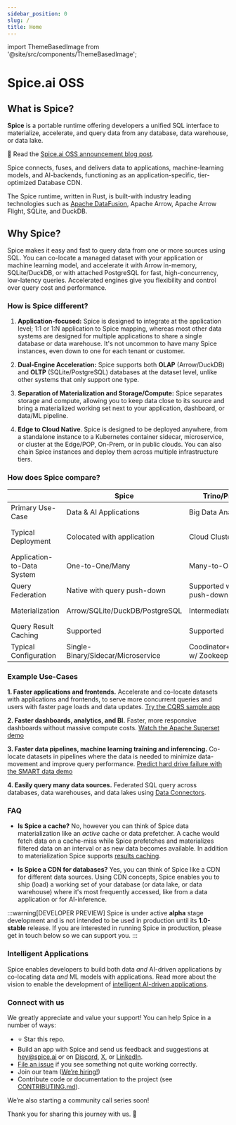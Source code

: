 ```yaml
---
sidebar_position: 0
slug: /
title: Home
---
```


import ThemeBasedImage from '@site/src/components/ThemeBasedImage';

# Spice.ai OSS

## What is Spice?

**Spice** is a portable runtime offering developers a unified SQL interface to materialize, accelerate, and query data from any database, data warehouse, or data lake.

📣 Read the [Spice.ai OSS announcement blog post](https://blog.spiceai.org/posts/2024/03/28/adding-spice-the-next-generation-of-spice.ai-oss/).

Spice connects, fuses, and delivers data to applications, machine-learning models, and AI-backends, functioning as an application-specific, tier-optimized Database CDN.

The Spice runtime, written in Rust, is built-with industry leading technologies such as [Apache DataFusion](https://datafusion.apache.org), Apache Arrow, Apache Arrow Flight, SQLite, and DuckDB.

<ThemeBasedImage width="600" alt="OGP" lightSrc="https://github.com/spiceai/spiceai/assets/80174/7d93ae32-d6d8-437b-88d3-d64fe089e4b7" darkSrc="https://github.com/spiceai/spiceai/assets/80174/7d93ae32-d6d8-437b-88d3-d64fe089e4b7" />

## Why Spice?

Spice makes it easy and fast to query data from one or more sources using SQL. You can co-locate a managed dataset with your application or machine learning model, and accelerate it with Arrow in-memory, SQLite/DuckDB, or with attached PostgreSQL for fast, high-concurrency, low-latency queries. Accelerated engines give you flexibility and control over query cost and performance.

<ThemeBasedImage width="800" alt="Before Spice" lightSrc="https://github.com/spiceai/spiceai/assets/80174/29e4421d-8942-4f2a-8397-e9d4fdeda36b" darkSrc="https://github.com/spiceai/spiceai/assets/80174/29e4421d-8942-4f2a-8397-e9d4fdeda36b" />

### How is Spice different?

1. **Application-focused:** Spice is designed to integrate at the application level; 1:1 or 1:N application to Spice mapping, whereas most other data systems are designed for multiple applications to share a single database or data warehouse. It's not uncommon to have many Spice instances, even down to one for each tenant or customer.

2. **Dual-Engine Acceleration:** Spice supports both **OLAP** (Arrow/DuckDB) and **OLTP** (SQLite/PostgreSQL) databases at the dataset level, unlike other systems that only support one type.

3. **Separation of Materialization and Storage/Compute:** Spice separates storage and compute, allowing you to keep data close to its source and bring a materialized working set next to your application, dashboard, or data/ML pipeline.

4. **Edge to Cloud Native**. Spice is designed to be deployed anywhere, from a standalone instance to a Kubernetes container sidecar, microservice, or cluster at the Edge/POP, On-Prem, or in public clouds. You can also chain Spice instances and deploy them across multiple infrastructure tiers.

### How does Spice compare?

|                            | Spice                              | Trino/Presto                     | Dremio                           | Clickhouse              |
| -------------------------- | ---------------------------------- | -------------------------------- | -------------------------------- | ----------------------- |
| Primary Use-Case           | Data & AI Applications             | Big Data Analytics               | Interative Analytics             | Real-Time Analytics     |
| Typical Deployment         | Colocated with application         | Cloud Cluster                    | Cloud Cluster                    | On-Prem/Cloud Cluster   |
| Application-to-Data System | One-to-One/Many                    | Many-to-One                      | Many-to-One                      | Many-to-One             |
| Query Federation           | Native with query push-down        | Supported with push-down         | Supported with limited push-down | Limited                 |
| Materialization            | Arrow/SQLite/DuckDB/PostgreSQL     | Intermediate Storage             | Reflections (Iceberg)            | Views & MergeTree       |
| Query Result Caching       | Supported                          | Supported                        | Supported                        | Supported               |
| Typical Configuration      | Single-Binary/Sidecar/Microservice | Coodinator+Executor w/ Zookeeper | Coodinator+Executor w/ Zookeeper | Clickhouse Keeper+Nodes |

### Example Use-Cases

**1. Faster applications and frontends.** Accelerate and co-locate datasets with applications and frontends, to serve more concurrent queries and users with faster page loads and data updates. [Try the CQRS sample app](https://github.com/spiceai/samples/tree/trunk/acceleration#local-materialization-and-acceleration-cqrs-sample)

**2. Faster dashboards, analytics, and BI.** Faster, more responsive dashboards without massive compute costs. [Watch the Apache Superset demo](https://github.com/spiceai/samples/blob/trunk/sales-bi/README.md)

**3. Faster data pipelines, machine learning training and inferencing.** Co-locate datasets in pipelines where the data is needed to minimize data-movement and improve query performance. [Predict hard drive failure with the SMART data demo](https://github.com/spiceai/demos/tree/trunk/smart-demo#spiceai-smart-demo)

**4. Easily query many data sources.** Federated SQL query across databases, data warehouses, and data lakes using [Data Connectors](/components/data-connectors).

### FAQ

- **Is Spice a cache?** No, however you can think of Spice data materialization like an _active_ cache or data prefetcher. A cache would fetch data on a cache-miss while Spice prefetches and materializes filtered data on an interval or as new data becomes available. In addition to materialization Spice supports [results caching](/features/caching).

- **Is Spice a CDN for databases?** Yes, you can think of Spice like a CDN for different data sources. Using CDN concepts, Spice enables you to ship (load) a working set of your database (or data lake, or data warehouse) where it's most frequently accessed, like from a data application or for AI-inference.

:::warning[DEVELOPER PREVIEW]
Spice is under active **alpha** stage development and is not intended to be used in production until its **1.0-stable** release. If you are interested in running Spice in production, please get in touch below so we can support you.
:::

### Intelligent Applications

Spice enables developers to build both data _and_ AI-driven applications by co-locating data _and_ ML models with applications. Read more about the vision to enable the development of [intelligent AI-driven applications](./intelligent-applications/index.md).

### Connect with us

We greatly appreciate and value your support! You can help Spice in a number of ways:

- ⭐️ Star this repo.
- Build an app with Spice and send us feedback and suggestions at [hey@spice.ai](mailto:hey@spice.ai) or on [Discord](https://discord.gg/kZnTfneP5u), [X](https://twitter.com/spice_ai), or [LinkedIn](https://www.linkedin.com/company/74148478).
- [File an issue](https://github.com/spiceai/spiceai/issues/new) if you see something not quite working correctly.
- Join our team ([We’re hiring!](https://spice.ai/careers))
- Contribute code or documentation to the project (see [CONTRIBUTING.md](https://github.com/spiceai/spiceai/blob/trunk/CONTRIBUTING.md)).

We’re also starting a community call series soon!

Thank you for sharing this journey with us. 🙏
